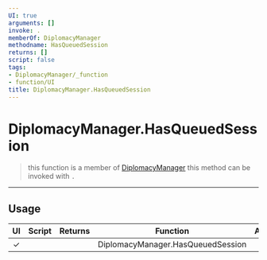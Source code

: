 ```yaml
---
UI: true
arguments: []
invoke: .
memberOf: DiplomacyManager
methodname: HasQueuedSession
returns: []
script: false
tags:
- DiplomacyManager/_function
- function/UI
title: DiplomacyManager.HasQueuedSession
---
```

# DiplomacyManager.HasQueuedSession
> this function is a member of [DiplomacyManager](civ-6/lua/DiplomacyManager.md)
> this method can be invoked with `.`
-----
## Usage
|  UI | Script | Returns | Function | Arguments |
|:---:|:------:|-------:|:--------:|:---------|
|✓| ||DiplomacyManager.HasQueuedSession||
